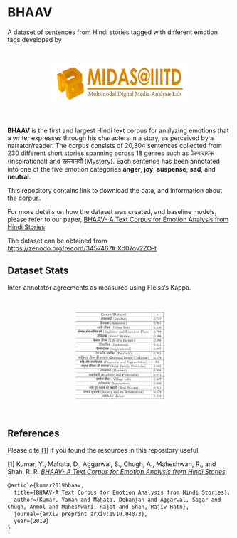# BHAAV
A dataset of sentences from Hindi stories tagged with different emotion tags developed by

<br>
<p align="center">
  <img src="https://github.com/midas-research/bhaav/blob/master/MIDAS-logo.jpg" alt="MIDAS lab at IIIT-Delhi"  width="60%"/>
  <br>
</p>
<br>

**BHAAV** is the first and largest Hindi text corpus for analyzing emotions that a writer expresses through his characters in a story, as perceived by a narrator/reader. The corpus consists of 20,304 sentences collected from 230 different short stories spanning across 18 genres such as प्रेरणादायक (Inspirational) and रहस्यमयी (Mystery). Each sentence has been annotated into one of the five emotion categories **anger**, **joy**, **suspense**, **sad**, and **neutral**.



This repository contains link to download the data, and information about the corpus.

For more details on how the dataset was created, and baseline models,
please refer to our paper, [BHAAV- A Text Corpus for Emotion Analysis from Hindi Stories](https://arxiv.org/abs/1910.04073)

The dataset can be obtained from https://zenodo.org/record/3457467#.Xd07oy2ZO-t

## Dataset Stats

Inter-annotator agreements as measured using Fleiss‘s Kappa.

<br>
<p align="center">
  <img src="https://github.com/midas-research/bhaav/blob/master/inter-annotator-agreements.png" alt="MIDAS lab at IIIT-Delhi"  width="40%"/>
  <br>
</p>
<br>

## References

Please cite [[1]](https://arxiv.org/abs/1910.04073) if you found the resources in this repository useful.


[1] Kumar, Y., Mahata, D., Aggarwal, S., Chugh, A., Maheshwari, R., and Shah, R. R. [*BHAAV- A Text Corpus for Emotion Analysis from Hindi Stories*](https://arxiv.org/abs/1910.04073)


```
@article{kumar2019bhaav,
  title={BHAAV-A Text Corpus for Emotion Analysis from Hindi Stories},
  author={Kumar, Yaman and Mahata, Debanjan and Aggarwal, Sagar and Chugh, Anmol and Maheshwari, Rajat and Shah, Rajiv Ratn},
  journal={arXiv preprint arXiv:1910.04073},
  year={2019}
}
```
